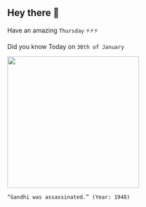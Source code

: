 ## Hey there 👋
Have an amazing `Thursday` ⚡⚡⚡

Did you know Today on `30th of January`
 
 [<img src="https://secure-images.rarenewspapers.com/ebayimgs/2.18.2011/image011.jpg" width="300" />](https://en.wikipedia.org/wiki/Assassination_of_Mahatma_Gandhi) 
 ```
“Gandhi was assassinated.” (Year: 1948)
```
